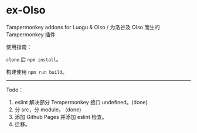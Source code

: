 # ex-OIso

Tampermonkey addons for Luogu &amp; OIso / 为洛谷及 OIso 而生的 Tampermonkey 插件

使用指南：

`clone` 后 `npm install`。

构建使用 `npm run build`。

---

Todo：

1. eslint 解决部分 Tempermonkey 接口 undefined。(done)
2. 分 src，分 module。                         (done)
3. 添加 Github Pages 并添加 eslint 检查。
4. 迁移。
